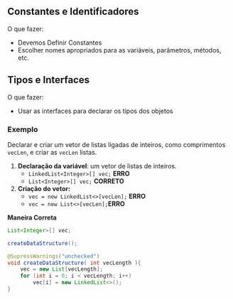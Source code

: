 ## Constantes e Identificadores

O que fazer:
- Devemos Definir Constantes
- Escolher nomes apropriados para as variáveis, parâmetros, métodos, etc.

## Tipos e Interfaces
O que fazer: 
- Usar as interfaces para declarar os tipos dos objetos

### Exemplo

Declarar e criar um vetor de listas ligadas de inteiros, como comprimentos `vecLen`, e criar as `vecLen` listas.

1. **Declaração da variável**: um vetor de listas de inteiros.
	- `LinkedList<Integer>[] vec;` **ERRO**
	- `List<Integer>[] vec;` **CORRETO**
2. **Criação do vetor:** 
	- `vec = new LinkedList<>[vecLen];` **ERRO**
	- `vec = new List<>[vecLen];`**ERRO**

**Maneira Correta**
```java
List<Integer>[] vec;

createDataStructure();

@SupressWarnings("unchecked")
void createDataStructure( int vecLength ){
	vec = new List[vecLength];
	for (int i = 0; i < vecLength; i++)
		vec[i] = new LinkedList<>();
}
```




